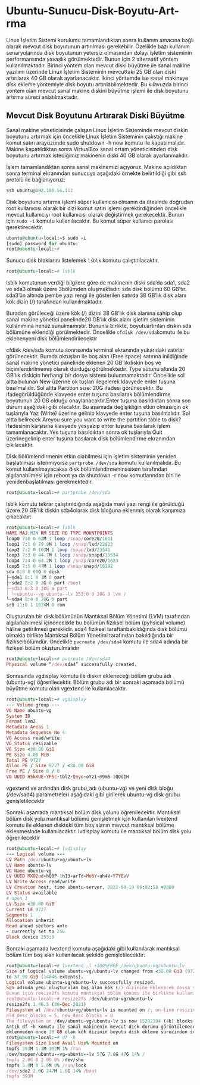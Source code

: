 # Ubuntu-Sunucu-Disk-Boyutu-Art-rma
Linux İşletim Sistemi kurulumu tamamlandıktan sonra kullanım amacına bağlı olarak mevcut disk boyutunun artırılması gerekebilir. Özellikle bazı kullanım senaryolarında disk boyutunun yetersiz olmasından dolayı işletim sisteminin performansında yavaşlık görülmektedir. Bunun için 2 alternatif yöntem kullanılmaktadır. Birinci yöntem olan mevcut diski büyütme ile sanal makine yazılımı üzerinde Linux İşletim Sisteminin mevcuttaki 25 GB olan diski artırılarak 40 GB olarak ayarlanacaktır. İkinci yöntemde ise sanal makineye disk ekleme yöntemiyle disk boyutu artırılabilmektedir. Bu kılavuzda birinci yöntem olan mevcut sanal makine diskini büyütme işlemi ile disk boyutunu artırma süreci anlatılmaktadır.

## Mevcut Disk Boyutunu Artırarak Diski Büyütme
Sanal makine yöneticisinde çalışan Linux İşletim Sisteminde mevcut diskin boyutunu artırmak için öncelikle Linux İşletim Sisteminin çalıştığı makine komut satırı arayüzünde sudo shutdown -h now komutu ile kapatılmalıdır. Makine kapatıldıktan sonra VirtualBox sanal ortam yöneticisinden disk boyutunu artırmak istediğimiz makinenin diski 40 GB olarak ayarlanmalıdır. 

İşlem tamamlandıktan sonra sanal makinemizi açıyoruz. Makine açıldıktan sonra terminal ekranından sunucuya aşağıdaki örnekte belirtildiği gibi ssh protolü ile bağlanıyoruz:
```ruby
ssh ubuntu@192.168.56.112
```

Disk boyutunu artırma işlemi süper kullanıcısı olmanın da ötesinde doğrudan root kullanıcısı olarak bir dizi komut satırı işlemi gerektirdiğinden öncelikle mevcut kullanıcıyı root kullanıcısı olarak değiştirmek gerekecektir. Bunun için `sudo -i` komutu kullanılacaktır. Bu komut süper kullanıcı parolası gerektirecektir.
```ruby
ubuntu@ubuntu-local:~$ sudo -i
[sudo] password for ubuntu:
root@ubuntu-local:~#
```

Sunucu disk bloklarını listelemek `lsblk` komutu çalıştırılacaktır.
```ruby
root@ubuntu-local:~# lsblk
```

lsblk komutunun verdiği bilgilere göre de makinenin diski sda’da sda1, sda2 ve sda3 olmak üzere 3bölümden oluşmaktadır. sda disk bölümü 60 GB’tır. sda3’ün altında pembe yazı rengi ile gösterilen satırda 38 GB’lık disk alanı kök dizin (/) tarafından kullanılmaktadır.

Buradan görüleceği üzere kök (/) dizini 38 GB’lık disk alanına sahip olup sanal makine yönetici panelinde20 GB’lık disk alanı işletim sisteminin kullanımına henüz sunulmamıştır. Bununla birlikte, boyutuartırılan diskin sda bölümüne eklendiği görülmektedir. Öncelikle `cfdisk /dev/sda`komutu ile bu eklenenyeni disk bölümlendirilecektir

cfdisk /dev/sda komutu sonrasında terminal ekranında yukarıdaki satırlar görünecektir. Burada oktuşları ile boş alan (Free space) satırına inildiğinde sanal makine yönetici panelinde eklenen 20 GB’lıkdiskin boş ve biçimlendirilmemiş olarak durduğu görülmektedir. Type sütunu altında 20 GB’lık diskiçin herhangi bir dosya sistemi bulunmamaktadır. Öncelikle sol altta bulunan New üzerine ok tuşları ilegelerek klavyede enter tuşuna basılmalıdır. Sol altta Partition size: 20G ifadesi görünecektir. Bu ifadegörüldüğünde klavyede enter tuşuna basılarak bölümlendirme boyutunun 20 GB olduğu onaylanacaktır.Enter tuşuna basıldıktan sonra son durum aşağıdaki gibi olacaktır. Bu aşamada değişikliğin etkin olmasıiçin ok tuşlarıyla Yaz (Write) üzerine gelinip klavyede enter tuşuna basılmalıdır. Sol altta belirecek Areyou sure you want to write the partition table to disk? ifadesinin karşısına klavyede yesyazıp enter tuşuna basılarak işlem tamamlanacaktır. Yes tuşuna basıldıktan sonra ok tuşlarıyla Quit üzerinegelinip enter tuşuna basılarak disk bölümlendirme ekranından çıkılacaktır.

Disk bölümlendirmenin etkin olabilmesi için işletim sisteminin yeniden başlatılması istenmiyorsa `partprobe /dev/sda` komutu kullanılmalıdır. Bu komut kullanılmayacaksa disk bölümlendirmeninsistem tarafından algılanabilmesi için reboot ya da shutdown -r now komutlarından biri ile yenidenbaşlatılması gerekmektedir.
```ruby
root@ubuntu-local:~# partprobe /dev/sda
```

lsblk komutu tekrar çalıştırıldığında aşağıda mavi yazı rengi ile görüldüğü üzere 20 GB’lık diskin sda4olarak disk bloğuna eklenmiş olarak karşımıza çıkacaktır:
```ruby
root@ubuntu-local:~# lsblk
NAME MAJ:MIN RM SIZE RO TYPE MOUNTPOINTS
loop0 7:0 0 62M 1 loop /snap/core20/1611
loop1 7:1 0 79.9M 1 loop /snap/lxd/22923
loop2 7:2 0 103M 1 loop /snap/lxd/23541
loop3 7:3 0 44.7M 1 loop /snap/snapd/15534
loop4 7:4 0 63.2M 1 loop /snap/core20/1623
loop5 7:5 0 47M 1 loop /snap/snapd/16292
sda 8:0 0 60G 0 disk
├─sda1 8:1 0 1M 0 part
├─sda2 8:2 0 2G 0 part /boot
├─sda3 8:3 0 38G 0 part
│ └─ubuntu--vg-ubuntu--lv 253:0 0 38G 0 lvm /
└─sda4 8:4 0 20G 0 part
sr0 11:0 1 1024M 0 rom
```

Oluşturulan bir disk bölümünün Mantıksal Bölüm Yönetimi (LVM) tarafından algılanabilmesi içinöncelikle bu bölümün fiziksel bölüm (pyhsical volume) hâline getirilmesi gereklidir. sda4 fiziksel taraftanbakıldığında disk bölümü olmakla birlikte Mantıksal Bölüm Yönetimi tarafından bakıldığında bir fizikselbölümdür. Öncelikle `pvcreate /dev/sda4` komutu ile sda4 adında bir fiziksel bölüm oluşturulmalıdır
```ruby
root@ubuntu-local:~# pvcreate /dev/sda4
Physical volume “/dev/sda4” successfully created.
```
Sonrasında vgdisplay komutu ile diskin ekleneceği bölüm grubu adı (ubuntu-vg) öğrenilecektir. Bölüm
grubu adı bir sonraki aşamada bölümü büyütme komutu olan vgextend ile kullanılacaktır.
```ruby
root@ubuntu-local:~# vgdisplay
--- Volume group ---
VG Name ubuntu-vg
System ID
Format lvm2
Metadata Areas 1
Metadata Sequence No 4
VG Access read/write
VG Status resizable
VG Size <38.00 GiB
PE Size 4.00 MiB
Total PE 9727
Alloc PE / Size 9727 / <38.00 GiB
Free PE / Size 0 / 0
VG UUID H5kXUE-YF5c-tbl2-Qnyo-oYz1-m9m5-1QQdIH
```

vgextend ve ardından disk grubu_adı (ubuntu-vg) ve yeni disk bloğu (/dev/sad4) parametreleri aşağıdaki
gibi girilerek ubuntu-vg disk grubu genişletilecektir


Sonraki aşamada mantıksal bölüm disk yolunu öğrenilecektir. Mantıksal bölüm disk yolu mantıksal
bölümü genişletmek için kullanılan lvextend komutu ile eklenen diskteki tüm boş alanın mevcut mantıksal
bölüme eklenmesinde kullanılacaktır. lvdisplay komutu ile mantıksal bölüm disk yolu öğrenilecektir
```ruby
root@ubuntu-local:~# lvdisplay
--- Logical volume ---
LV Path /dev/ubuntu-vg/ubuntu-lv
LV Name ubuntu-lv
VG Name ubuntu-vg
LV UUID MXO2ud-hQ0P-1h13-arTd-Mo6Y-uh4V-Y7YEvV
LV Write Access read/write
LV Creation host, time ubuntu-server, 2022-08-19 06:02:58 +0000
LV Status available
# open 1
LV Size <38.00 GiB
Current LE 9727
Segments 1
Allocation inherit
Read ahead sectors auto
- currently set to 256
Block device 253:0
```
Sonraki aşamada lvextend komutu aşağıdaki gibi kullanılarak mantıksal bölüm tüm boş alan kullanılacak
şekilde genişletilecektir:
```ruby
root@ubuntu-local:~# lvextend -l +100%FREE /dev/ubuntu-vg/ubuntu-lv
Size of logical volume ubuntu-vg/ubuntu-lv changed from <38.00 GiB (9727 extents)
to 57.99 GiB (14846 extents).
Logical volume ubuntu-vg/ubuntu-lv successfully resized.
Son adımda yeni oluşturulan boş alan kök (/) dizinine eklenerek dosya sistemi yeniden boyutlandırılacaktır.
Bunun için resize2fs komutu mantıksal bölüm konumu ile birlikte kullanılacaktır:
root@ubuntu-local:~# resize2fs /dev/ubuntu-vg/ubuntu-lv
resize2fs 1.46.5 (30-Dec-2021)
Filesystem at /dev/ubuntu-vg/ubuntu-lv is mounted on /; on-line resizing required
old_desc_blocks = 5, new_desc_blocks = 8
The filesystem on /dev/ubuntu-vg/ubuntu-lv is now 15202304 (4k) blocks long.
Artık df -h komutu ile sanal makinenin mevcut disk durumu görüntülenecektir. Görüleceği üzere disk
eklenmeden önce 38 GB olan kök dizinin boyutu disk ekleme sürecinden sonra 57 GB olarak artırılmıştır.
root@ubuntu-local:~# df -h
Filesystem Size Used Avail Use% Mounted on
tmpfs 393M 1.1M 392M 1% /run
/dev/mapper/ubuntu--vg-ubuntu--lv 57G 7.6G 47G 14% /
tmpfs 2.0G 0 2.0G 0% /dev/shm
tmpfs 5.0M 0 5.0M 0% /run/lock
/dev/sda2 2.0G 247M 1.6G 14% /boot
tmpfs 393M
```
